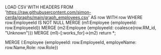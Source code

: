 
LOAD CSV WITH HEADERS FROM 'https://raw.githubusercontent.com/simon-cerda/graphs/main/graph_employees.csv' AS row
WITH row WHERE row.EmployeeId IS NOT NULL
MERGE (m1:Employee {employeeId: row.EmployeeId})
MERGE (m2:Employee {employeeId: coalesce(row.RM_id, "Unknown")})
MERGE (m1)-[:works_for]->(m2)
return *;

MERGE (:Employee {employeeId: row.EmployeeId, employeName: row.Name,Role: row.Role})

